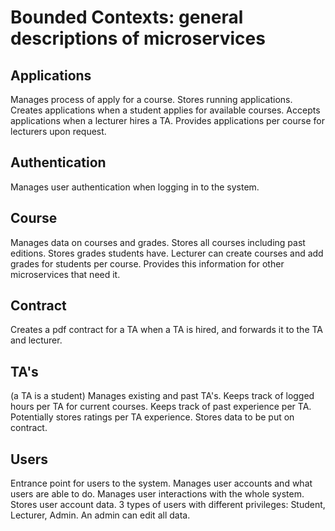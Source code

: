 # Bounded Contexts: general descriptions of microservices

## Applications
Manages process of apply for a course.
Stores running applications.
Creates applications when a student applies for available courses.
Accepts applications when a lecturer hires a TA.
Provides applications per course for lecturers upon request.

## Authentication
Manages user authentication when logging in to the system.

## Course
Manages data on courses and grades.
Stores all courses including past editions.
Stores grades students have.
Lecturer can create courses and add grades for students per course.
Provides this information for other microservices that need it.

## Contract
Creates a pdf contract for a TA when a TA is hired, and forwards it to the TA and lecturer.

## TA's
(a TA is a student)
Manages existing and past TA's.
Keeps track of logged hours per TA for current courses.
Keeps track of past experience per TA.
Potentially stores ratings per TA experience.
Stores data to be put on contract.

## Users
Entrance point for users to the system.
Manages user accounts and what users are able to do. 
Manages user interactions with the whole system.
Stores user account data. 
3 types of users with different privileges: Student, Lecturer, Admin.
An admin can edit all data.
